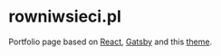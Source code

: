 # rowniwsieci.pl

Portfolio page based on [React](https://react.dev), [Gatsby](https://www.gatsbyjs.com) and this [theme](https://github.com/LekoArts/gatsby-themes/tree/main/themes/gatsby-theme-jodie).
